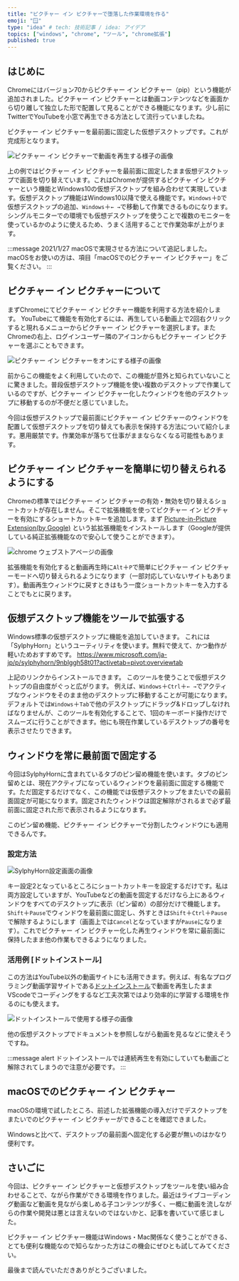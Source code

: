 ```yaml
---
title: "ピクチャー イン ピクチャーで堕落した作業環境を作る"
emoji: "🪟"
type: "idea" # tech: 技術記事 / idea: アイデア
topics: ["windows", "chrome", "ツール", "chrome拡張"]
published: true
---
```


## はじめに

Chromeにはバージョン70からピクチャー イン ピクチャー（pip）という機能が追加されました。ピクチャー イン ピクチャーとは動画コンテンツなどを画面から切り離して独立した形で配置して見ることができる機能になります。少し前にTwitterでYouTubeを小窓で再生できる方法として流行っていましたね。

ピクチャー イン ピクチャーを最前面に固定した仮想デスクトップです。これが完成形となります。

![ピクチャー イン ピクチャーで動画を再生する様子の画像](https://i.gyazo.com/2a0fb8c4714ed273732842783eb7fb1c.gif)

上の例ではピクチャー イン ピクチャーを最前面に固定したまま仮想デスクトップで画面を切り替えています。これはChromeが提供するピクチャ イン ピクチャーという機能とWindows10の仮想デスクトップを組み合わせて実現しています。仮想デスクトップ機能はWindows10以降で使える機能です。`Windows`＋`D`で仮想デスクトップの追加、`Windows`＋`← →`で移動して作業できるものになります。シングルモニターでの環境でも仮想デスクトップを使うことで複数のモニターを使っているかのように使えるため、うまく活用することで作業効率が上がります。

:::message
2021/1/27 macOSで実現させる方法について追記しました。
macOSをお使いの方は、項目「macOSでのピクチャー イン ピクチャー」をご覧ください。
:::

## ピクチャー イン ピクチャーについて

まずChromeにてピクチャー イン ピクチャー機能を利用する方法を紹介します。
YouTubeにて機能を有効化するには、再生している動画上で2回右クリックすると現れるメニューからピクチャー イン ピクチャーを選択します。またChromeの右上、ログインユーザー隣のアイコンからもピクチャー イン ピクチャーを選ぶこともできます。

![ピクチャー イン ピクチャーをオンにする様子の画像](/images/fun-chromepip/image02.png)

前からこの機能をよく利用していたので、この機能が意外と知られていないことに驚きました。普段仮想デスクトップ機能を使い複数のデスクトップで作業しているのですが、ピクチャー イン ピクチャー化したウィンドウを他のデスクトップに移動するのが不便だと感じていました。

今回は仮想デスクトップで最前面にピクチャー イン ピクチャーのウィンドウを配置して仮想デスクトップを切り替えても表示を保持する方法について紹介します。悪用厳禁です。作業効率が落ちて仕事がままならなくなる可能性もあります。

## ピクチャー イン ピクチャーを簡単に切り替えられるようにする

Chromeの標準ではピクチャー イン ピクチャーの有効・無効を切り替えるショートカットが存在しません。そこで拡張機能を使ってピクチャー イン ピクチャーを有効にするショートカットキーを追加します。まず [Picture-in-Picture Extension(by Google)](https://chrome.google.com/webstore/detail/picture-in-picture-extens/hkgfoiooedgoejojocmhlaklaeopbecg) という拡拡張機能をインストールします（Googleが提供している純正拡張機能なので安心して使うことができます）。

![chrome ウェブストアページの画像](/images/fun-chromepip/image03.png)

拡張機能を有効化すると動画再生時に`Alt`＋`P`で簡単にピクチャー イン ピクチャーモードへ切り替えられるようになります（一部対応していないサイトもあります）。動画再生ウィンドウに戻すときはもう一度ショートカットキーを入力することでもとに戻ります。

## 仮想デスクトップ機能をツールで拡張する

Windows標準の仮想デスクトップに機能を追加していきます。
これには「SylphyHorn」というユーティリティを使います。無料で使えて、かつ動作が軽いためおすすめです。
https://www.microsoft.com/ja-jp/p/sylphyhorn/9nblggh58t01?activetab=pivot:overviewtab

上記のリンクからインストールできます。
このツールを使うことで仮想デスクトップの自由度がぐっと広がります。
例えば、`Windows`＋`Ctrl`＋`← →`でアクティブなウィンドウをそのまま他のデスクトップに移動することが可能になります。デフォルトでは`Windows`＋`Tab`で他のデスクトップにドラッグ&ドロップしなければなりませんが、このツールを有効化することで、1回のキーボード操作だけでスムーズに行うことができます。他にも現在作業しているデスクトップの番号を表示させたりできます。

## ウィンドウを常に最前面で固定する

今回はSylphyHornに含まれているタブのピン留め機能を使います。タブのピン留めとは、現在アクティブになっているウィンドウを最前面に固定する機能です。ただ固定するだけでなく、この機能では仮想デスクトップをまたいでの最前面固定が可能になります。固定されたウィンドウは固定解除がされるまで必ず最前面に固定された形で表示されるようになります。

このピン留め機能、ピクチャー イン ピクチャーで分割したウィンドウにも適用できるんです。

### 設定方法

![SylphyHorn設定画面の画像](/images/fun-chromepip/image04.png)

キー設定2となっているところにショートカットキーを設定するだけです。私は両方設定していますが、YouTubeなどの動画を固定するだけなら上にあるウィンドウをすべてのデスクトップに表示（ピン留め）の部分だけで機能します。`Shift`＋`Pause`でウィンドウを最前面に固定し、外すときは`Shift`＋`Ctrl`＋`Pause`で解除するようにします（画面上では`Cancel`となっていますが`Pause`になります）。これでピクチャー イン ピクチャー化した再生ウィンドウを常に最前面に保持したまま他の作業もできるようになりました。

### 活用例 [ドットインストール]

この方法はYouTube以外の動画サイトにも活用できます。例えば、有名なプログラミング動画学習サイトである[ドットインストール](https://dotinstall.com)で動画を再生したままVScodeでコーディングをするなど工夫次第ではより効率的に学習する環境を作るのにも使えます。

![ドットインストールで使用する様子の画像](/images/fun-chromepip/image05.png)

他の仮想デスクトップでドキュメントを参照しながら動画を見るなどに使えそうですね。

:::message alert
ドットインストールでは連続再生を有効にしていても動画ごと解除されてしまうので注意が必要です。
:::

## macOSでのピクチャー イン ピクチャー

macOSの環境で試したところ、前述した拡張機能の導入だけでデスクトップをまたいでのピクチャー イン ピクチャーができることを確認できました。

Windowsと比べて、デスクトップの最前面へ固定化する必要が無いのはかなり便利です。

## さいごに

今回は、ピクチャー イン ピクチャーと仮想デスクトップをツールを使い組み合わせることで、ながら作業ができる環境を作りました。最近はライブコーディング動画など動画を見ながら楽しめる子コンテンツが多く、一概に動画を流しながらの作業や開発は悪とは言えないのではないかと、記事を書いていて感じました。

ピクチャー イン ピクチャー機能はWindows・Mac関係なく使うことができる、とても便利な機能なので知らなかった方はこの機会にぜひとも試してみてください。

最後まで読んでいただきありがとうございました。
